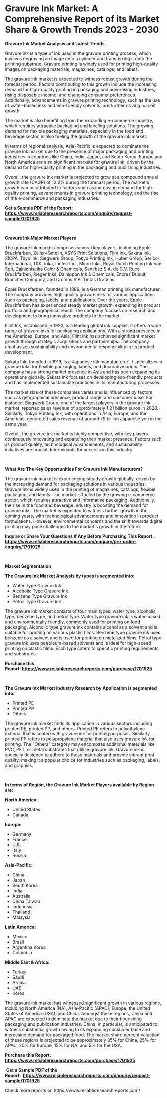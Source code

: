 <p><h1>Gravure Ink Market: A Comprehensive Report of its Market Share & Growth Trends 2023 - 2030</h1></p><p><strong>Gravure Ink Market Analysis and Latest Trends</strong></p>
<p><p>Gravure ink is a type of ink used in the gravure printing process, which involves engraving an image onto a cylinder and transferring it onto the printing substrate. Gravure printing is widely used for printing high-quality images on packaging materials, magazines, catalogs, and labels.</p><p>The gravure ink market is expected to witness robust growth during the forecast period. Factors contributing to this growth include the increasing demand for high-quality printing in packaging and advertising industries, rising disposable income, and changing consumer preferences. Additionally, advancements in gravure printing technology, such as the use of water-based inks and eco-friendly solvents, are further driving market growth.</p><p>The market is also benefiting from the expanding e-commerce industry, which requires attractive packaging and labeling solutions. The growing demand for flexible packaging materials, especially in the food and beverage sector, is also fueling the growth of the gravure ink market.</p><p>In terms of regional analysis, Asia-Pacific is expected to dominate the gravure ink market due to the presence of major packaging and printing industries in countries like China, India, Japan, and South Korea. Europe and North America are also significant markets for gravure ink, driven by the demand for high-quality printing in the packaging and publishing industries.</p><p>Overall, the gravure ink market is projected to grow at a compound annual growth rate (CAGR) of 12.2% during the forecast period. The market's growth can be attributed to factors such as increasing demand for high-quality printing, advancements in gravure printing technology, and the rise of the e-commerce and packaging industries.</p></p>
<p><strong>Get a Sample PDF of the Report:&nbsp; <a href="https://www.reliableresearchreports.com/enquiry/request-sample/1701925">https://www.reliableresearchreports.com/enquiry/request-sample/1701925</a></strong></p>
<p>&nbsp;</p>
<p><strong>Gravure Ink Major Market Players</strong></p>
<p><p>The gravure ink market comprises several key players, including Epple Druckfarben, Zeller+Gmelin, XSYS Print Solutions, Flint Ink, Sakata Ink, SICPA, Toyo Ink, Siegwerk Group, Tokyo Printing Ink, Huber Group, Sericol International, T&K Toka, Inctec Inc., Micro Inks, Royal Dutch Printing Ink Van Son, Dainichiseika Color & Chemicals, Sanchez S.A. de C.V, Ruco Druckfarben, Rieger Inks, Dainippon Ink & Chemicals, Encres Dubuit, Brancher Company, and Cromos S.A. Tintas Graficas.</p><p>Epple Druckfarben, founded in 1889, is a German printing ink manufacturer. The company provides high-quality gravure inks for various applications such as packaging, labels, and publications. Over the years, Epple Druckfarben has experienced steady market growth, expanding its product portfolio and geographical reach. The company focuses on research and development to bring innovative products to the market.</p><p>Flint Ink, established in 1920, is a leading global ink supplier. It offers a wide range of gravure inks for packaging applications. With a strong presence in the Americas, Europe, and Asia, Flint Ink has achieved significant market growth through strategic acquisitions and partnerships. The company emphasizes sustainability and environmental responsibility in its product development.</p><p>Sakata Ink, founded in 1919, is a Japanese ink manufacturer. It specializes in gravure inks for flexible packaging, labels, and decorative prints. The company has a strong market presence in Asia and has been expanding its operations globally. Sakata Ink focuses on developing eco-friendly products and has implemented sustainable practices in its manufacturing processes.</p><p>The market size of these companies varies and is influenced by factors such as geographical presence, product range, and customer base. For instance, Siegwerk Group, one of the largest players in the gravure ink market, reported sales revenue of approximately 1.21 billion euros in 2020. Similarly, Tokyo Printing Ink, with operations in Asia, Europe, and the Americas, generated sales revenue of around 79 billion Japanese yen in the same year.</p><p>Overall, the gravure ink market is highly competitive, with key players continuously innovating and expanding their market presence. Factors such as product quality, technological advancements, and sustainability initiatives are crucial determinants for success in this industry.</p></p>
<p>&nbsp;</p>
<p><strong>What Are The Key Opportunities For Gravure Ink Manufacturers?</strong></p>
<p><p>The gravure ink market is experiencing steady growth globally, driven by the increasing demand for packaging solutions in various industries. Gravure ink is widely used in the printing of magazines, catalogs, flexible packaging, and labels. The market is fueled by the growing e-commerce sector, which requires attractive and informative packaging. Additionally, the rise in the food and beverage industry is boosting the demand for gravure inks. The market is expected to witness further growth in the coming years, with technological advancements and innovation in product formulations. However, environmental concerns and the shift towards digital printing may pose challenges to the market's growth in the future.</p></p>
<p><strong>Inquire or Share Your Questions If Any Before Purchasing This Report: <a href="https://www.reliableresearchreports.com/enquiry/pre-order-enquiry/1701925">https://www.reliableresearchreports.com/enquiry/pre-order-enquiry/1701925</a></strong></p>
<p>&nbsp;</p>
<p><strong>Market Segmentation</strong></p>
<p><strong>The Gravure Ink Market Analysis by types is segmented into:</strong></p>
<p><ul><li>Water Type Gravure Ink</li><li>Alcoholic Type Gravure Ink</li><li>Benzene Type Gravure Ink</li><li>Petrol Type Gravure Ink</li></ul></p>
<p><p>The gravure ink market consists of four main types: water type, alcoholic type, benzene type, and petrol type. Water type gravure ink is water-based and environmentally friendly, commonly used for printing on food packaging. Alcoholic type gravure ink contains alcohol as a solvent and is suitable for printing on various plastic films. Benzene type gravure ink uses benzene as a solvent and is used for printing on metalized films. Petrol type gravure ink uses petroleum-based solvents and is ideal for high-speed printing on plastic films. Each type caters to specific printing requirements and substrates.</p></p>
<p><strong>Purchase this Report:&nbsp;<a href="https://www.reliableresearchreports.com/purchase/1701925">https://www.reliableresearchreports.com/purchase/1701925</a></strong></p>
<p>&nbsp;</p>
<p><strong>The Gravure Ink Market Industry Research by Application is segmented into:</strong></p>
<p><ul><li>Printed PE</li><li>Printed PP</li><li>Others</li></ul></p>
<p><p>The gravure ink market finds its application in various sectors including printed PE, printed PP, and others. Printed PE refers to polyethylene material that is coated with gravure ink for printing purposes. Similarly, printed PP refers to polypropylene material that also uses gravure ink for printing. The "Others" category may encompass additional materials like PVC, PET, or metal substrates that utilize gravure ink. Gravure ink is specially designed to adhere to these materials and provide vibrant print quality, making it a popular choice for industries such as packaging, labels, and graphics.</p></p>
<p>&nbsp;</p>
<p><strong>In terms of Region, the Gravure Ink Market Players available by Region are:</strong></p>
<p>
    <p> <strong> North America: </strong>
        <ul>
            <li>United States</li>
            <li>Canada</li>
        </ul>
        </p> 
    <p> <strong> Europe: </strong>
        <ul>
            <li>Germany</li>
            <li>France</li>
            <li>U.K.</li>
            <li>Italy</li>
            <li>Russia</li>
        </ul>
        </p> 
    <p> <strong> Asia-Pacific: </strong>
        <ul>
            <li>China</li>
            <li>Japan</li>
            <li>South Korea</li>
            <li>India</li>
            <li>Australia</li>
            <li>China Taiwan</li>
            <li>Indonesia</li>
            <li>Thailand</li>
            <li>Malaysia</li>
        </ul>
        </p> 
    <p> <strong> Latin America: </strong>
        <ul>
            <li>Mexico</li>
            <li>Brazil</li>
            <li>Argentina Korea</li>
            <li>Colombia</li>
        </ul>
        </p> 
    <p> <strong> Middle East & Africa: </strong>
        <ul>
            <li>Turkey</li>
            <li>Saudi</li>
            <li>Arabia</li>
            <li>UAE</li>
            <li>Korea</li>
        </ul>
    </p>
    </p>
<p><p>The gravure ink market has witnessed significant growth in various regions, including North America (NA), Asia-Pacific (APAC), Europe, the United States of America (USA), and China. Amongst these regions, China and APAC are expected to dominate the market due to their flourishing packaging and publication industries. China, in particular, is anticipated to witness substantial growth owing to its expanding consumer base and increasing demand for packaged food. The market share percent valuation of these regions is projected to be approximately 35% for China, 25% for APAC, 20% for Europe, 15% for NA, and 5% for the USA.</p></p>
<p><strong>Purchase this Report: <a href="https://www.reliableresearchreports.com/purchase/1701925">https://www.reliableresearchreports.com/purchase/1701925</a></strong></p>
<p>&nbsp;<strong>Get a Sample PDF of the Report:&nbsp;&nbsp;<a href="https://www.reliableresearchreports.com/enquiry/request-sample/1701925">https://www.reliableresearchreports.com/enquiry/request-sample/1701925</a></strong></p>
<p><strong></strong></p>
<p>Check more reports on https://www.reliableresearchreports.com/</p>